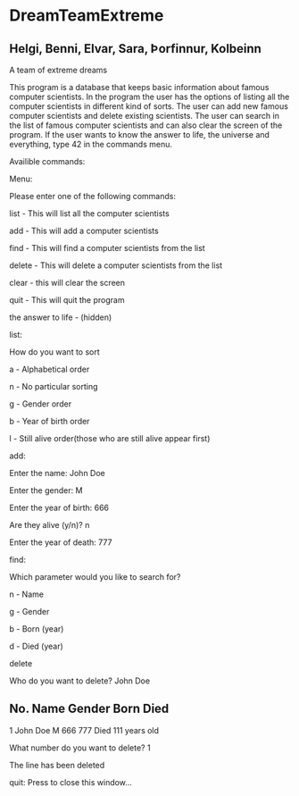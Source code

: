 # DreamTeamExtreme

## Helgi, Benni, Elvar, Sara, Þorfinnur, Kolbeinn

A team of extreme dreams

This program is a database that keeps basic information about famous computer scientists. In the program the user has the options of listing all the computer scientists in different kind of sorts. The user can add new famous computer scientists and delete existing scientists. The user can search in the list of famous computer scientists and can also clear the screen of the program. If the user wants to know the answer to life, the universe and everything, type 42 in the commands menu.

Availible commands:


Menu:

Please enter one of the following commands:

list   - This will list all the computer scientists 

add    - This will add a computer scientists 

find   - This will find a computer scientists from the list

delete - This will delete a computer scientists from the list

clear  - this will clear the screen

quit   - This will quit the program

the answer to life - (hidden)


list:

How do you want to sort

a - Alphabetical order

n - No particular sorting

g - Gender order

b - Year of birth order

l - Still alive order(those who are still alive appear first)


add:

Enter the name: John Doe

Enter the gender: M

Enter the year of birth: 666

Are they alive (y/n)? n

Enter the year of death: 777


find:

Which parameter would you like to search for?

n - Name

g - Gender

b - Born (year)

d - Died (year)


delete

Who do you want to delete? John Doe

No.    Name                          Gender     Born       Died      
--------------------------------------------------------------------------------
1      John Doe                      M          666        777       Died 111 years old

What number do you want to delete? 1

The line has been deleted

quit:
Press <RETURN> to close this window...
